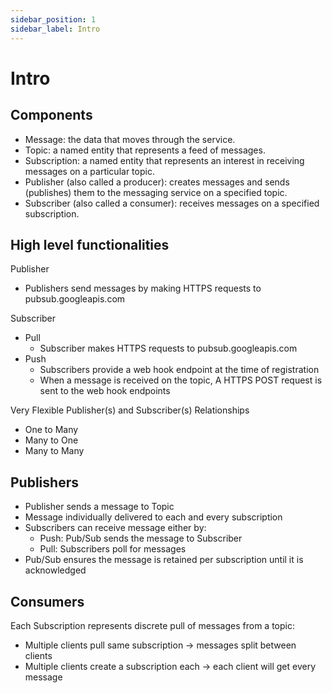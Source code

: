 ```yaml
---
sidebar_position: 1
sidebar_label: Intro
---
```


# Intro

## Components

- Message: the data that moves through the service.
- Topic: a named entity that represents a feed of messages.
- Subscription: a named entity that represents an interest in receiving messages on a particular topic.
- Publisher (also called a producer): creates messages and sends (publishes) them to the messaging service on a specified topic.
- Subscriber (also called a consumer): receives messages on a specified subscription.


## High level functionalities

Publisher
- Publishers send messages by making HTTPS requests to pubsub.googleapis.com

Subscriber
- Pull
  - Subscriber makes HTTPS requests to pubsub.googleapis.com
- Push
  - Subscribers provide a web hook endpoint at the time of registration
  - When a message is received on the topic, A HTTPS POST request is sent to the web hook endpoints

Very Flexible Publisher(s) and Subscriber(s) Relationships
- One to Many
- Many to One
- Many to Many

## Publishers

- Publisher sends a message to Topic
- Message individually delivered to each and every subscription
- Subscribers can receive message either by:
  - Push: Pub/Sub sends the message to Subscriber
  - Pull: Subscribers poll for messages
- Pub/Sub ensures the message is retained per subscription until it is acknowledged

## Consumers

Each Subscription represents discrete pull of messages from a topic:
- Multiple clients pull same subscription -> messages split between clients
- Multiple clients create a subscription each -> each client will get every message
